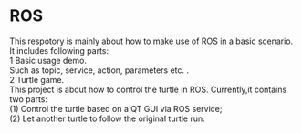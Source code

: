 # ROS
This respotory is mainly about how to make use of ROS in a basic scenario. It includes following parts:  
1 Basic usage demo.   
  Such as topic, service, action, parameters etc. .  
2 Turtle game.  
  This project is about how to control the turtle in ROS. Currently,it contains two parts:  
  (1) Control the turtle based on a QT GUI via ROS service;  
  (2) Let another turtle to follow the original turtle run.  

